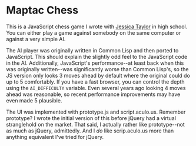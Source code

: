 # Maptac Chess

This is a JavaScript chess game I wrote with [Jessica Taylor](http://stanford.edu/~jacobt) in high school. You can either play a game against somebody on the same computer or against a very simple AI.

The AI player was originally written in Common Lisp and then ported to JavaScript. This should explain the slightly odd feel to the JavaScript code in the AI. Additionally, JavaScript's performance--at least back when this was originally written--was significantly worse than Common Lisp's, so the JS version only looks 3 moves ahead by default where the original could do up to 5 comfortably. If you have a fast browser, you can control the depth using the `AI_DIFFICULTY` variable. Even several years ago looking 4 moves ahead was reasonable, so recent performance improvements may have even made 5 plausible.

The UI was implemented with prototype.js and script.aculo.us. Remember prototype? I wrote the initial version of this before jQuery had a virtual stranglehold on the market. That said, I actually rather like prototype--not as much as jQuery, admittedly. And I *do* like scrip.aculo.us more than anything equivalent I've tried for jQuery.
